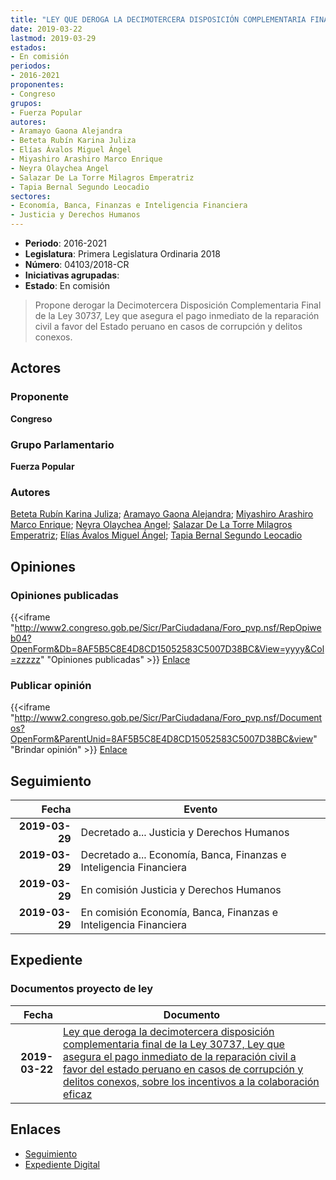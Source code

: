 ```yaml
---
title: "LEY QUE DEROGA LA DECIMOTERCERA DISPOSICIÓN COMPLEMENTARIA FINAL DE LA LEY 30737, LEY QUE ASEGURA EL PAGO INMEDIATO DE LA REPARACIÓN CIVIL A FAVOR DEL ESTADO PERUANO EN CASOS DE CORRUPCIÓN Y DELITOS CONEXOS, SOBRE LOS INCENTIVOS A LA COLABORACIÓN EFICAZ"
date: 2019-03-22
lastmod: 2019-03-29
estados:
- En comisión
periodos:
- 2016-2021
proponentes:
- Congreso
grupos:
- Fuerza Popular
autores:
- Aramayo Gaona Alejandra
- Beteta Rubín Karina Juliza
- Elías Ávalos Miguel Ángel
- Miyashiro Arashiro Marco Enrique
- Neyra Olaychea Angel
- Salazar De La Torre Milagros Emperatriz
- Tapia Bernal Segundo Leocadio
sectores:
- Economía, Banca, Finanzas e Inteligencia Financiera
- Justicia y Derechos Humanos
---
```

- **Periodo**: 2016-2021
- **Legislatura**: Primera Legislatura Ordinaria 2018
- **Número**: 04103/2018-CR
- **Iniciativas agrupadas**: 
- **Estado**: En comisión

> Propone derogar la Decimotercera Disposición Complementaria Final de la Ley 30737, Ley que asegura el pago inmediato de la reparación civil a favor del Estado peruano en casos de corrupción y delitos conexos.


## Actores

### Proponente

**Congreso**

### Grupo Parlamentario

**Fuerza Popular**

### Autores

[Beteta Rubín Karina Juliza](mailto:mailto:kbeteta@congreso.gob.pe); [Aramayo Gaona Alejandra](mailto:mailto:maramayo@congreso.gob.pe); [Miyashiro Arashiro Marco Enrique](mailto:mailto:mmiyashiro@congreso.gob.pe); [Neyra Olaychea Angel](mailto:mailto:); [Salazar De La Torre Milagros Emperatriz](mailto:mailto:msalazard@congreso.gob.pe); [Elías Ávalos Miguel Ángel](mailto:mailto:melias@congreso.gob.pe); [Tapia Bernal Segundo Leocadio](mailto:mailto:stapia@congreso.gob.pe)

## Opiniones

### Opiniones publicadas

{{<iframe "http://www2.congreso.gob.pe/Sicr/ParCiudadana/Foro_pvp.nsf/RepOpiweb04?OpenForm&Db=8AF5B5C8E4D8CD15052583C5007D38BC&View=yyyy&Col=zzzzz" "Opiniones publicadas" >}}
[Enlace](http://www2.congreso.gob.pe/Sicr/ParCiudadana/Foro_pvp.nsf/RepOpiweb04?OpenForm&Db=8AF5B5C8E4D8CD15052583C5007D38BC&View=yyyy&Col=zzzzz)

### Publicar opinión

{{<iframe "http://www2.congreso.gob.pe/Sicr/ParCiudadana/Foro_pvp.nsf/Documentos?OpenForm&ParentUnid=8AF5B5C8E4D8CD15052583C5007D38BC&view" "Brindar opinión" >}}
[Enlace](http://www2.congreso.gob.pe/Sicr/ParCiudadana/Foro_pvp.nsf/Documentos?OpenForm&ParentUnid=8AF5B5C8E4D8CD15052583C5007D38BC&view)


## Seguimiento

| Fecha | Evento |
|------:|--------|
| **2019-03-29** | Decretado a... Justicia y Derechos Humanos |
| **2019-03-29** | Decretado a... Economía, Banca, Finanzas e Inteligencia Financiera |
| **2019-03-29** | En comisión Justicia y Derechos Humanos |
| **2019-03-29** | En comisión Economía, Banca, Finanzas e Inteligencia Financiera |

## Expediente

### Documentos proyecto de ley

| Fecha | Documento |
|------:|-----------|
| **2019-03-22** | [Ley que deroga la decimotercera disposición complementaria final de la Ley 30737, Ley que asegura el pago inmediato de la reparación civil a favor del estado peruano en casos de corrupción y delitos conexos, sobre los incentivos a la colaboración eficaz](http://www.leyes.congreso.gob.pe/Documentos/2016_2021/Proyectos_de_Ley_y_de_Resoluciones_Legislativas/PL0410320190322..pdf) |

## Enlaces

- [Seguimiento](http://www2.congreso.gob.pe/Sicr/TraDocEstProc/CLProLey2016.nsf/f7fff46988ca05b1052578e100829cc7/8627147b10a81341052583c5007d9732?OpenDocument)
- [Expediente Digital](http://www2.congreso.gob.pe/Sicr/TraDocEstProc/Expvirt_2011.nsf/visbusqptramdoc1621/04103?opendocument)

